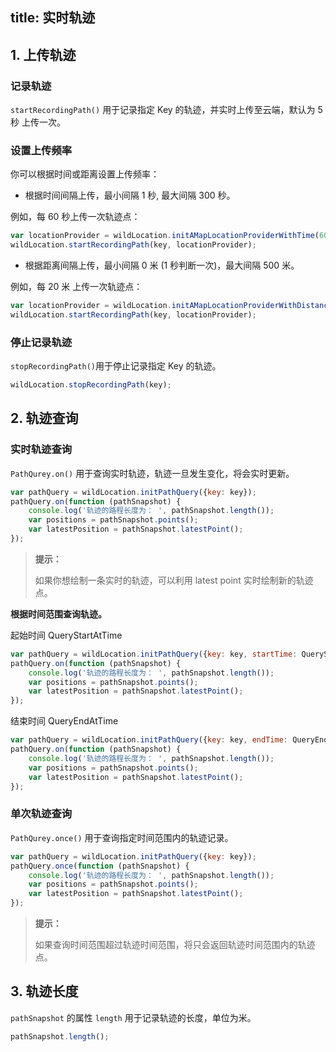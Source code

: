 title: 实时轨迹
---

## 1. 上传轨迹
### 记录轨迹

`startRecordingPath()`  用于记录指定 Key 的轨迹，并实时上传至云端，默认为 5 秒 上传一次。

### 设置上传频率

你可以根据时间或距离设置上传频率：

- 根据时间间隔上传，最小间隔 1 秒, 最大间隔 300 秒。

例如，每 60 秒上传一次轨迹点：

```javascript
var locationProvider = wildLocation.initAMapLocationProviderWithTime(60000);
wildLocation.startRecordingPath(key, locationProvider);
```

- 根据距离间隔上传，最小间隔 0 米 (1 秒判断一次)，最大间隔 500 米。

例如，每 20 米 上传一次轨迹点：

```javascript
var locationProvider = wildLocation.initAMapLocationProviderWithDistance(20);
wildLocation.startRecordingPath(key, locationProvider);
```



### 停止记录轨迹

`stopRecordingPath()`用于停止记录指定 Key 的轨迹。

```javascript
wildLocation.stopRecordingPath(key);
```



## 2. 轨迹查询

### 实时轨迹查询

`PathQurey.on()` 用于查询实时轨迹，轨迹一旦发生变化，将会实时更新。

```javascript
var pathQuery = wildLocation.initPathQuery({key: key});
pathQuery.on(function (pathSnapshot) {
    console.log('轨迹的路程长度为： ', pathSnapshot.length());
    var positions = pathSnapshot.points();
    var latestPosition = pathSnapshot.latestPoint();
});
```
<blockquote class="notice">
  <p><strong>提示：</strong></p>

如果你想绘制一条实时的轨迹，可以利用 latest point 实时绘制新的轨迹点。

</blockquote>


**根据时间范围查询轨迹。**

起始时间 QueryStartAtTime

```javascript
var pathQuery = wildLocation.initPathQuery({key: key, startTime: QueryStartAtTime});
pathQuery.on(function (pathSnapshot) {
    console.log('轨迹的路程长度为： ', pathSnapshot.length());
    var positions = pathSnapshot.points();
    var latestPosition = pathSnapshot.latestPoint();
});

```
结束时间 QueryEndAtTime

```javascript
var pathQuery = wildLocation.initPathQuery({key: key, endTime: QueryEndAtTime});
pathQuery.on(function (pathSnapshot) {
    console.log('轨迹的路程长度为： ', pathSnapshot.length());
    var positions = pathSnapshot.points();
    var latestPosition = pathSnapshot.latestPoint();
});

```



### 单次轨迹查询

`PathQurey.once()` 用于查询指定时间范围内的轨迹记录。

```javascript
var pathQuery = wildLocation.initPathQuery({key: key});
pathQuery.once(function (pathSnapshot) {
    console.log('轨迹的路程长度为： ', pathSnapshot.length());
    var positions = pathSnapshot.points();
    var latestPosition = pathSnapshot.latestPoint();
});
```
<blockquote class="notice">
  <p><strong>提示：</strong></p>

如果查询时间范围超过轨迹时间范围，将只会返回轨迹时间范围内的轨迹点。

</blockquote>




## 3. 轨迹长度

`pathSnapshot` 的属性 `length` 用于记录轨迹的长度，单位为米。

```javascript
pathSnapshot.length();

```
